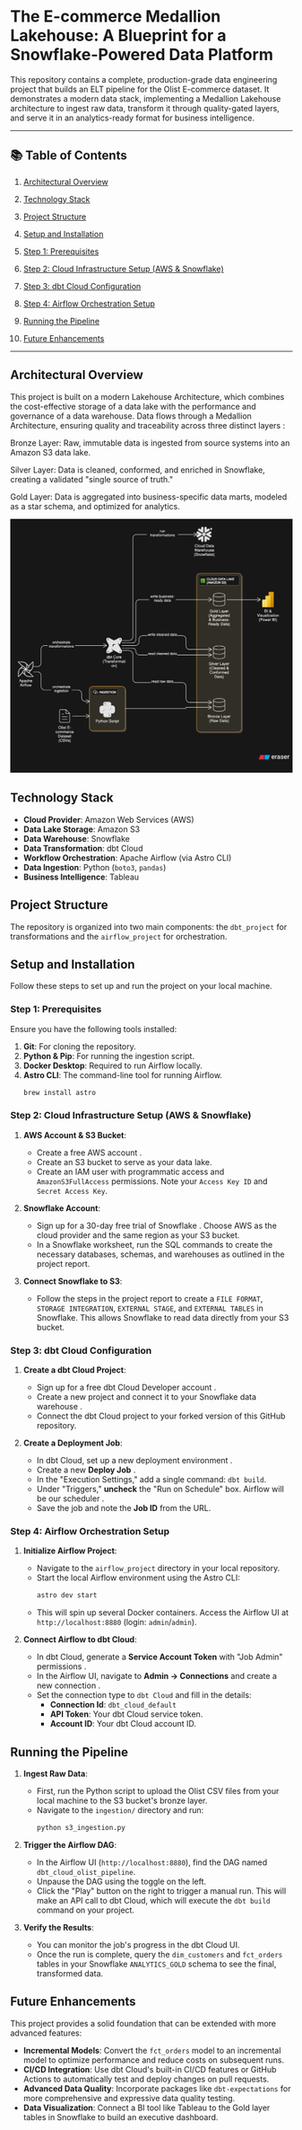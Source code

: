 # The E-commerce Medallion Lakehouse: A Blueprint for a Snowflake-Powered Data Platform

This repository contains a complete, production-grade data engineering project that builds an ELT pipeline for the Olist E-commerce dataset. It demonstrates a modern data stack, implementing a Medallion Lakehouse architecture to ingest raw data, transform it through quality-gated layers, and serve it in an analytics-ready format for business intelligence.

---

## 📚 Table of Contents

1. [Architectural Overview](-#architectural-overview)

2. [Technology Stack](-#-technology-stack)

3. [Project Structure](-#project-structure)

4. [Setup and Installation](-#setup-and-installation)

5. [Step 1: Prerequisites](#step-1-prerequisites)

6. [Step 2: Cloud Infrastructure Setup (AWS & Snowflake)](#step-2-cloud-infrastructure-setup-aws--snowflake)

7. [Step 3: dbt Cloud Configuration](#step-3-dbt-cloud-configuration)

8. [Step 4: Airflow Orchestration Setup](#step-4-airflow-orchestration-setup)

9. [Running the Pipeline](#running-the-pipeline)

10. [Future Enhancements](#future-enhancements)

---

## Architectural Overview
This project is built on a modern Lakehouse Architecture, which combines the cost-effective storage of a data lake with the performance and governance of a data warehouse. Data flows through a Medallion Architecture, ensuring quality and traceability across three distinct layers :

Bronze Layer: Raw, immutable data is ingested from source systems into an Amazon S3 data lake.

Silver Layer: Data is cleaned, conformed, and enriched in Snowflake, creating a validated "single source of truth."

Gold Layer: Data is aggregated into business-specific data marts, modeled as a star schema, and optimized for analytics.

![Architecture Diagram](medalion_architecture.svg)

## Technology Stack

*   **Cloud Provider**: Amazon Web Services (AWS)
*   **Data Lake Storage**: Amazon S3
*   **Data Warehouse**: Snowflake
*   **Data Transformation**: dbt Cloud
*   **Workflow Orchestration**: Apache Airflow (via Astro CLI)
*   **Data Ingestion**: Python (`boto3`, `pandas`)
*   **Business Intelligence**: Tableau

## Project Structure

The repository is organized into two main components: the `dbt_project` for transformations and the `airflow_project` for orchestration.

## Setup and Installation

Follow these steps to set up and run the project on your local machine.

### Step 1: Prerequisites

Ensure you have the following tools installed:
1.  **Git**: For cloning the repository.
2.  **Python & Pip**: For running the ingestion script.
3.  **Docker Desktop**: Required to run Airflow locally.
4.  **Astro CLI**: The command-line tool for running Airflow.
    ```bash
    brew install astro
    ```

### Step 2: Cloud Infrastructure Setup (AWS & Snowflake)

1.  **AWS Account & S3 Bucket**:
    *   Create a free AWS account .
    *   Create an S3 bucket to serve as your data lake.
    *   Create an IAM user with programmatic access and `AmazonS3FullAccess` permissions. Note your `Access Key ID` and `Secret Access Key`.

2.  **Snowflake Account**:
    *   Sign up for a 30-day free trial of Snowflake . Choose AWS as the cloud provider and the same region as your S3 bucket.
    *   In a Snowflake worksheet, run the SQL commands to create the necessary databases, schemas, and warehouses as outlined in the project report.

3.  **Connect Snowflake to S3**:
    *   Follow the steps in the project report to create a `FILE FORMAT`, `STORAGE INTEGRATION`, `EXTERNAL STAGE`, and `EXTERNAL TABLES` in Snowflake. This allows Snowflake to read data directly from your S3 bucket.

### Step 3: dbt Cloud Configuration

1.  **Create a dbt Cloud Project**:
    *   Sign up for a free dbt Cloud Developer account .
    *   Create a new project and connect it to your Snowflake data warehouse .
    *   Connect the dbt Cloud project to your forked version of this GitHub repository.

2.  **Create a Deployment Job**:
    *   In dbt Cloud, set up a new deployment environment .
    *   Create a new **Deploy Job** .
    *   In the "Execution Settings," add a single command: `dbt build`.
    *   Under "Triggers," **uncheck** the "Run on Schedule" box. Airflow will be our scheduler .
    *   Save the job and note the **Job ID** from the URL.

### Step 4: Airflow Orchestration Setup

1.  **Initialize Airflow Project**:
    *   Navigate to the `airflow_project` directory in your local repository.
    *   Start the local Airflow environment using the Astro CLI:
        ```bash
        astro dev start
        ```
    *   This will spin up several Docker containers. Access the Airflow UI at `http://localhost:8880` (login: `admin`/`admin`).

2.  **Connect Airflow to dbt Cloud**:
    *   In dbt Cloud, generate a **Service Account Token** with "Job Admin" permissions .
    *   In the Airflow UI, navigate to **Admin -> Connections** and create a new connection .
    *   Set the connection type to `dbt Cloud` and fill in the details:
        *   **Connection Id**: `dbt_cloud_default`
        *   **API Token**: Your dbt Cloud service token.
        *   **Account ID**: Your dbt Cloud account ID.

## Running the Pipeline

1.  **Ingest Raw Data**:
    *   First, run the Python script to upload the Olist CSV files from your local machine to the S3 bucket's bronze layer.
    *   Navigate to the `ingestion/` directory and run:
        ```bash
        python s3_ingestion.py
        ```

2.  **Trigger the Airflow DAG**:
    *   In the Airflow UI (`http://localhost:8880`), find the DAG named `dbt_cloud_olist_pipeline`.
    *   Unpause the DAG using the toggle on the left.
    *   Click the "Play" button on the right to trigger a manual run. This will make an API call to dbt Cloud, which will execute the `dbt build` command on your project.

3.  **Verify the Results**:
    *   You can monitor the job's progress in the dbt Cloud UI.
    *   Once the run is complete, query the `dim_customers` and `fct_orders` tables in your Snowflake `ANALYTICS_GOLD` schema to see the final, transformed data.

## Future Enhancements

This project provides a solid foundation that can be extended with more advanced features:

*   **Incremental Models**: Convert the `fct_orders` model to an incremental model to optimize performance and reduce costs on subsequent runs.
*   **CI/CD Integration**: Use dbt Cloud's built-in CI/CD features or GitHub Actions to automatically test and deploy changes on pull requests.
*   **Advanced Data Quality**: Incorporate packages like `dbt-expectations` for more comprehensive and expressive data quality testing.
*   **Data Visualization**: Connect a BI tool like Tableau to the Gold layer tables in Snowflake to build an executive dashboard.